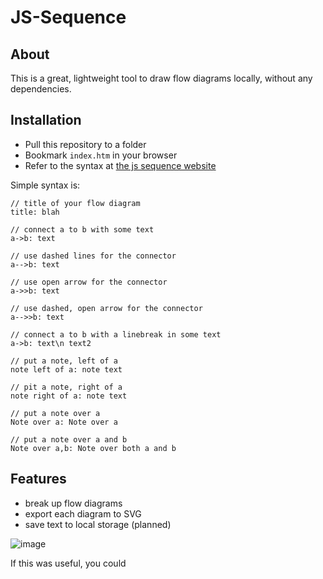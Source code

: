 # JS-Sequence

## About
This is a great, lightweight tool to draw flow diagrams locally, without any dependencies.

## Installation

* Pull this repository to a folder
* Bookmark `index.htm` in your browser
* Refer to the syntax at [the js sequence website](https://bramp.github.io/js-sequence-diagrams/)

Simple syntax is:
```
// title of your flow diagram
title: blah

// connect a to b with some text
a->b: text

// use dashed lines for the connector
a-->b: text

// use open arrow for the connector
a->>b: text

// use dashed, open arrow for the connector
a-->>b: text

// connect a to b with a linebreak in some text
a->b: text\n text2

// put a note, left of a
note left of a: note text

// pit a note, right of a
note right of a: note text

// put a note over a
Note over a: Note over a

// put a note over a and b
Note over a,b: Note over both a and b
```

## Features
* break up flow diagrams
* export each diagram to SVG
* save text to local storage (planned)

![image](https://user-images.githubusercontent.com/564911/171313023-28630025-f342-4006-9de5-30984d164b3b.png)


If this was useful, you could <script type="text/javascript" src="https://cdnjs.buymeacoffee.com/1.0.0/button.prod.min.js" data-name="bmc-button" data-slug="shailens" data-color="#5F7FFF" data-emoji=""  data-font="Cookie" data-text="Buy me a coffee" data-outline-color="#000000" data-font-color="#ffffff" data-coffee-color="#FFDD00" ></script>
